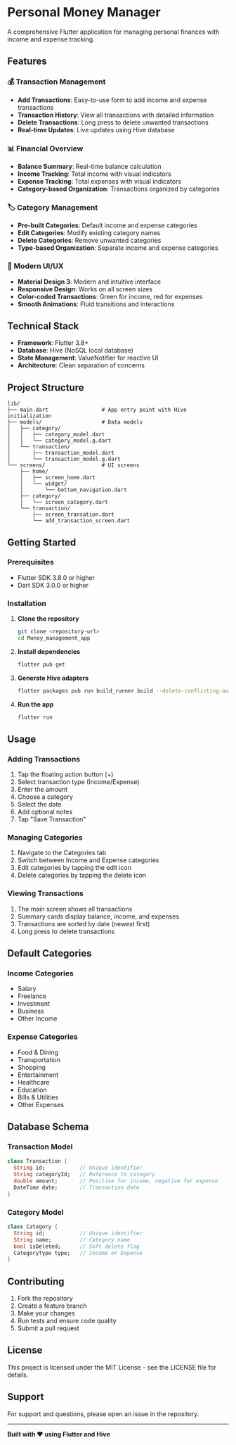 # Personal Money Manager

A comprehensive Flutter application for managing personal finances with income and expense tracking.

## Features

### 💰 Transaction Management
- **Add Transactions**: Easy-to-use form to add income and expense transactions
- **Transaction History**: View all transactions with detailed information
- **Delete Transactions**: Long press to delete unwanted transactions
- **Real-time Updates**: Live updates using Hive database

### 📊 Financial Overview
- **Balance Summary**: Real-time balance calculation
- **Income Tracking**: Total income with visual indicators
- **Expense Tracking**: Total expenses with visual indicators
- **Category-based Organization**: Transactions organized by categories

### 🏷️ Category Management
- **Pre-built Categories**: Default income and expense categories
- **Edit Categories**: Modify existing category names
- **Delete Categories**: Remove unwanted categories
- **Type-based Organization**: Separate income and expense categories

### 🎨 Modern UI/UX
- **Material Design 3**: Modern and intuitive interface
- **Responsive Design**: Works on all screen sizes
- **Color-coded Transactions**: Green for income, red for expenses
- **Smooth Animations**: Fluid transitions and interactions

## Technical Stack

- **Framework**: Flutter 3.8+
- **Database**: Hive (NoSQL local database)
- **State Management**: ValueNotifier for reactive UI
- **Architecture**: Clean separation of concerns

## Project Structure

```
lib/
├── main.dart                 # App entry point with Hive initialization
├── models/                   # Data models
│   ├── category/
│   │   ├── category_model.dart
│   │   └── category_model.g.dart
│   └── transaction/
│       ├── transaction_model.dart
│       └── transaction_model.g.dart
└── screens/                  # UI screens
    ├── home/
    │   ├── screen_home.dart
    │   └── widget/
    │       └── bottom_navigation.dart
    ├── category/
    │   └── screen_category.dart
    └── transaction/
        ├── screen_transation.dart
        └── add_transaction_screen.dart
```

## Getting Started

### Prerequisites
- Flutter SDK 3.8.0 or higher
- Dart SDK 3.0.0 or higher

### Installation

1. **Clone the repository**
   ```bash
   git clone <repository-url>
   cd Money_management_app
   ```

2. **Install dependencies**
   ```bash
   flutter pub get
   ```

3. **Generate Hive adapters**
   ```bash
   flutter packages pub run build_runner build --delete-conflicting-outputs
   ```

4. **Run the app**
   ```bash
   flutter run
   ```

## Usage

### Adding Transactions
1. Tap the floating action button (+)
2. Select transaction type (Income/Expense)
3. Enter the amount
4. Choose a category
5. Select the date
6. Add optional notes
7. Tap "Save Transaction"

### Managing Categories
1. Navigate to the Categories tab
2. Switch between Income and Expense categories
3. Edit categories by tapping the edit icon
4. Delete categories by tapping the delete icon

### Viewing Transactions
1. The main screen shows all transactions
2. Summary cards display balance, income, and expenses
3. Transactions are sorted by date (newest first)
4. Long press to delete transactions

## Default Categories

### Income Categories
- Salary
- Freelance
- Investment
- Business
- Other Income

### Expense Categories
- Food & Dining
- Transportation
- Shopping
- Entertainment
- Healthcare
- Education
- Bills & Utilities
- Other Expenses

## Database Schema

### Transaction Model
```dart
class Transaction {
  String id;           // Unique identifier
  String categoryId;   // Reference to category
  double amount;       // Positive for income, negative for expense
  DateTime date;       // Transaction date
}
```

### Category Model
```dart
class Category {
  String id;           // Unique identifier
  String name;         // Category name
  bool isDeleted;      // Soft delete flag
  CategoryType type;   // Income or Expense
}
```

## Contributing

1. Fork the repository
2. Create a feature branch
3. Make your changes
4. Run tests and ensure code quality
5. Submit a pull request

## License

This project is licensed under the MIT License - see the LICENSE file for details.

## Support

For support and questions, please open an issue in the repository.

---

**Built with ❤️ using Flutter and Hive**
